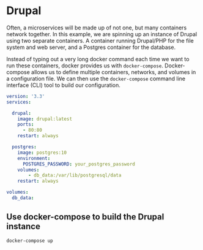 # Drupal

Often, a microservices will be made up of not one, but many containers network together.  In this example, we are spinning up an instance of Drupal using two separate containers.  A container running Drupal/PHP for the file system and web server, and a Postgres container for the database.

Instead of typing out a very long docker command each time we want to run these containers, docker provides us with `docker-compose`.  Docker-compose allows us to define multiple containers, networks, and volumes in a configuration file.  We can then use the `docker-compose` command line interface (CLI) tool to build our configuration.

```yaml
version: '3.3'
services:

  drupal:
    image: drupal:latest
    ports:
      - 80:80
    restart: always

  postgres:
    image: postgres:10
    environment:
      POSTGRES_PASSWORD: your_postgres_password
    volumes:
        - db_data:/var/lib/postgresql/data
    restart: always

volumes:
  db_data:
```

## Use docker-compose to build the Drupal instance

```bash
docker-compose up
```
